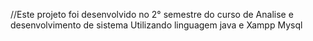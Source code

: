 //Este projeto foi desenvolvido no 2° semestre do curso de Analise e desenvolvimento de sistema Utilizando linguagem java e Xampp Mysql
